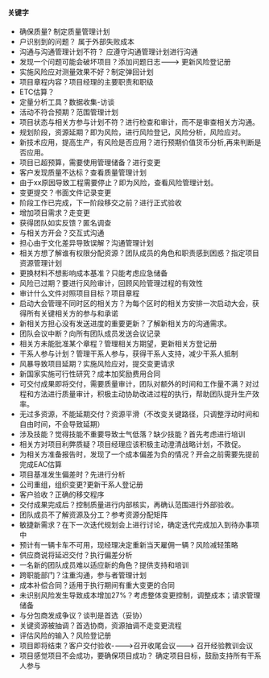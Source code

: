 #### 关键字

- 确保质量?  制定质量管理计划
- 户识别到的问题？ 属于外部失败成本
- 沟通与沟通管理计划不符？ 应遵守沟通管理计划进行沟通
- 发现一个问题可能会破坏项目？添加问题日志---> 更新风险登记册
- 实施风险应对测量效果不好？制定弹回计划
- 项目章程内容？项目经理的主要职责和职级
- ETC估算？
- 定量分析工具？数据收集-访谈
- 活动不符合预期？范围管理计划
- 项目状态与相关方参与计划不符？进行检查和审计，而不是审查相关方沟通。
- 规划阶段，资源延期？即为风险，进行风险登记，风险分析，风险应对。
- 新技术应用，提高生产，有风险是否应用？进行预期价值货币分析,再来判断是否应用。
- 项目已超预算，需要使用管理储备？进行变更
- 客户发现质量不达标？查看质量管理计划
- 由于xx原因导致工程需要停止？即为风险，查看风险管理计划。
- 变更提交？书面文件记录变更
- 阶段工作已完成，下一阶段移交之前？进行正式验收
- 增加项目需求？走变更
- 获得团队如实反馈？匿名调查
- 与相关方开会？交互式沟通
- 担心由于文化差异导致误解？沟通管理计划
- 相关方想了解谁有权限分配资源？团队成员的角色和职责感到困惑？指定项目资源管理计划
- 更换材料不想影响成本基准？只能考虑应急储备
- 风险已过期？要进行风险审计，回顾风险管理过程的有效性
- 审计什么文件对照项目目标？项目章程
- 启动大会管理不同时区的相关方？为每个区时的相关方安排一次启动大会，获得所有关键相关方的参与和承诺
- 新相关方担心没有发送进度的重要更新？了解新相关方的沟通需求。
- 团队会议中断？向所有团队成员发送会议记录
- 相关方未能批准某个章程？管理相关方期望，更新相关方登记册
- 干系人参与计划？管理干系人参与，获得干系人支持，减少干系人抵制
- 风暴导致项目延期？实施风险应对，提交变更请求
- 新国家实施可行性研究？成本加奖励费用合同
- 可交付成果即将交付，需要质量审计，团队对额外的时间和工作量不满？对过程和方法进行质量审计，积极主动协助改进过程的执行，帮助团队提升生产效率。
- 无过多资源，不能延期交付？资源平滑（不改变关键路径，只调整浮动时间和自由时间，不会导致延期）
- 涉及技能？觉得技能不重要导致士气低落？缺少技能？首先考虑进行培训
- 相关方对项目利弊质疑？项目经理应该积极主动澄清战略计划，不敦促。
- 为相关方准备报告时，发现了一个成本偏差为负的情况？开会之前需要先提前完成EAC估算
- 项目基准发生偏差时？先进行分析
- 公司重组，组织变更?更新干系人登记册
- 客户验收？正确的移交程序
- 交付成果完成后？控制质量进行内部核实，再确认范围进行外部验收。
- 团队成员不了解资源及分工？参考资源分配矩阵
- 敏捷新需求？在下一次迭代规划会上进行讨论，确定迭代完成加入到待办事项中
- 预计有一辆卡车不可用，现经理决定重新当天雇佣一辆？风险减轻策略
- 供应商说将延迟交付？执行偏差分析
- 一名新的团队成员难以适应新的角色？提供支持和培训
- 跨职能部门？注重沟通，参与者管理计划
- 成本补偿合同？适用于执行期间有重大变更的合同
- 未识别风险发生导致成本增加27%？考虑整体变更控制，调整成本；请求管理储备
- 与分包商发成争议？谈判是首选（妥协）
- 关键资源被抽调？首选协商，资源抽调不走变更流程
- 评估风险的输入？风险登记册
- 项目即将结束？客户交付验收---->召开收尾会议———> 召开经验教训会议
- 项目感觉项目不会成功，要确保项目成功？ 确定项目目标，鼓励支持所有干系人参与
